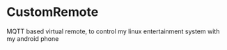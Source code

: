 # CustomRemote
MQTT based virtual remote, to control my linux entertainment system with my android phone
